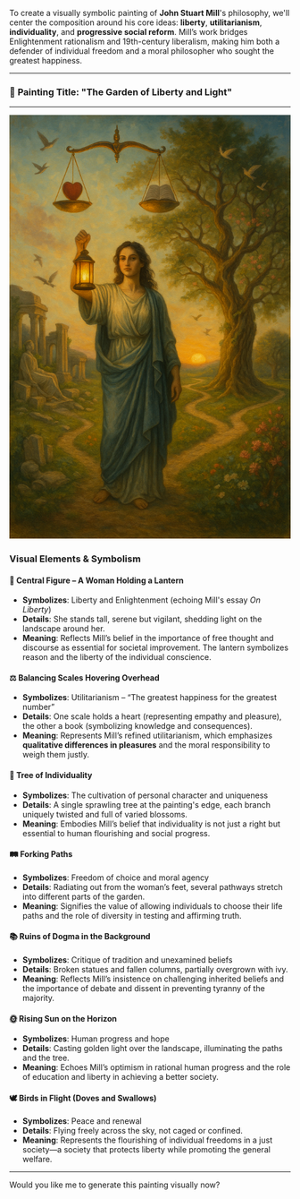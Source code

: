 To create a visually symbolic painting of **John Stuart Mill**'s philosophy, we'll center the composition around his core ideas: **liberty**, **utilitarianism**, **individuality**, and **progressive social reform**. Mill’s work bridges Enlightenment rationalism and 19th-century liberalism, making him both a defender of individual freedom and a moral philosopher who sought the greatest happiness.

---

### 🎨 **Painting Title: "The Garden of Liberty and Light"**

---

![JS Mill](philosophers/JS-Mill.png)

### **Visual Elements & Symbolism**

#### 🌿 **Central Figure – A Woman Holding a Lantern**

* **Symbolizes**: Liberty and Enlightenment (echoing Mill's essay *On Liberty*)
* **Details**: She stands tall, serene but vigilant, shedding light on the landscape around her.
* **Meaning**: Reflects Mill’s belief in the importance of free thought and discourse as essential for societal improvement. The lantern symbolizes reason and the liberty of the individual conscience.

#### ⚖️ **Balancing Scales Hovering Overhead**

* **Symbolizes**: Utilitarianism – “The greatest happiness for the greatest number”
* **Details**: One scale holds a heart (representing empathy and pleasure), the other a book (symbolizing knowledge and consequences).
* **Meaning**: Represents Mill’s refined utilitarianism, which emphasizes **qualitative differences in pleasures** and the moral responsibility to weigh them justly.

#### 🧠 **Tree of Individuality**

* **Symbolizes**: The cultivation of personal character and uniqueness
* **Details**: A single sprawling tree at the painting's edge, each branch uniquely twisted and full of varied blossoms.
* **Meaning**: Embodies Mill’s belief that individuality is not just a right but essential to human flourishing and social progress.

#### 🛤️ **Forking Paths**

* **Symbolizes**: Freedom of choice and moral agency
* **Details**: Radiating out from the woman’s feet, several pathways stretch into different parts of the garden.
* **Meaning**: Signifies the value of allowing individuals to choose their life paths and the role of diversity in testing and affirming truth.

#### 📚 **Ruins of Dogma in the Background**

* **Symbolizes**: Critique of tradition and unexamined beliefs
* **Details**: Broken statues and fallen columns, partially overgrown with ivy.
* **Meaning**: Reflects Mill’s insistence on challenging inherited beliefs and the importance of debate and dissent in preventing tyranny of the majority.

#### 🌞 **Rising Sun on the Horizon**

* **Symbolizes**: Human progress and hope
* **Details**: Casting golden light over the landscape, illuminating the paths and the tree.
* **Meaning**: Echoes Mill’s optimism in rational human progress and the role of education and liberty in achieving a better society.

#### 🕊️ **Birds in Flight (Doves and Swallows)**

* **Symbolizes**: Peace and renewal
* **Details**: Flying freely across the sky, not caged or confined.
* **Meaning**: Represents the flourishing of individual freedoms in a just society—a society that protects liberty while promoting the general welfare.

---

Would you like me to generate this painting visually now?
